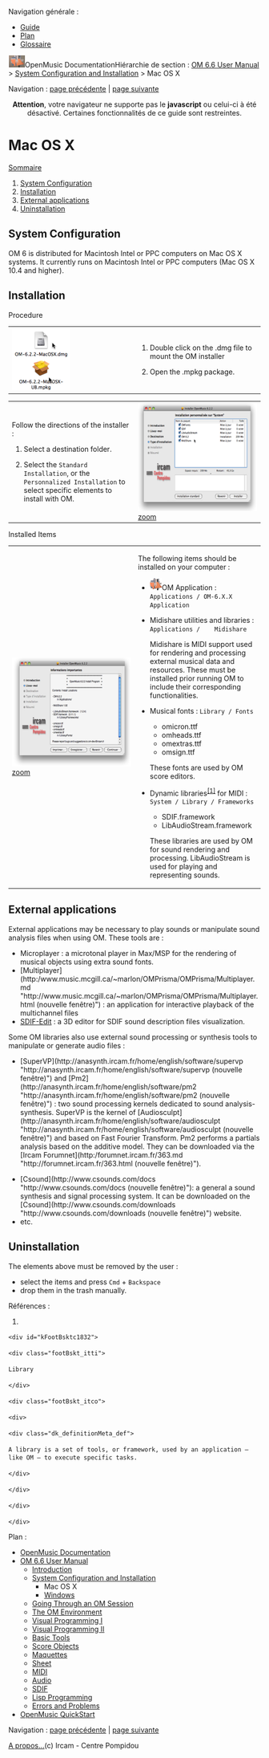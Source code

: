 <div id="tplf" class="tplPage">

<div id="tplh">

<span class="hidden">Navigation générale : </span>

  - [<span>Guide</span>](OM-Documentation.md)
  - [<span>Plan</span>](OM-Documentation_1.md)
  - [<span>Glossaire</span>](OM-Documentation_2.md)

</div>

<div id="tplt">

![empty.gif](../tplRes/page/empty.gif)![logoom1.png](../res/logoom1.png)<span class="tplTi">OpenMusic
Documentation</span><span class="sw_outStack_navRoot"><span class="hidden">Hiérarchie
de section : </span>[<span>OM 6.6 User
Manual</span>](OM-User-Manual.md)<span class="stkSep"> \>
</span>[<span>System Configuration and
Installation</span>](Installation.md)<span class="stkSep"> \>
</span><span class="stkSel_yes"><span>Mac OS X</span></span></span>

</div>

<div class="tplNav">

<span class="hidden">Navigation : </span>[<span>page
précédente</span>](Installation.md "page précédente(System Configuration and Installation)")<span class="hidden">
| </span>[<span>page
suivante</span>](InstallationWindows.md "page suivante(Windows)")

</div>

<div id="tplc" class="tplc_out_yes">

<div style="text-align: center;">

**Attention**, votre navigateur ne supporte pas le **javascript** ou
celui-ci à été désactivé. Certaines fonctionnalités de ce guide sont
restreintes.

</div>

<div class="headCo">

# <span>Mac OS X</span>

<div class="headCo_co">

<div class="secOutFra">

<div class="secOutTi">

[<span>Sommaire </span>](#)

</div>

<div class="secOutUi">

1.  [System Configuration](#cN6)
2.  [Installation](#cN25)
3.  [External applications](#cN175)
4.  [Uninstallation](#cN20d)

</div>

</div>

<div>

<div class="part">

## <span>System Configuration</span>

<div class="part_co">

<div class="infobloc">

<div class="txt">

OM 6 is distributed for Macintosh Intel or PPC computers on Mac OS X
systems. It currently runs on Macintosh Intel or PPC computers (Mac OS X
10.4 and higher).

</div>

</div>

</div>

</div>

<div class="part">

## <span>Installation</span>

<div class="part_co">

<div class="infobloc">

<div class="infobloc_ti">

<span>Procedure</span>

</div>

<div class="txtRes">

<table>
<colgroup>
<col style="width: 50%" />
<col style="width: 50%" />
</colgroup>
<tbody>
<tr class="odd">
<td><div class="caption">
<div class="caption_co">
<img src="../res/opendmg.png" width="116" height="125" alt="opendmg.png" />
</div>
</div></td>
<td><div class="dk_txtRes_txt txt">
<ol>
<li><p>Double click on the .dmg file to mount the OM installer</p></li>
<li><p>Open the .mpkg package.</p></li>
</ol>
</div></td>
</tr>
</tbody>
</table>

</div>

<div class="txtRes">

<table>
<colgroup>
<col style="width: 50%" />
<col style="width: 50%" />
</colgroup>
<tbody>
<tr class="odd">
<td><div class="dk_txtRes_txt txt">
<p>Follow the directions of the installer :</p>
<ol>
<li><p>Select a destination folder.</p></li>
<li><p>Select the <code class="textButton_tl">Standard Installation</code>, or the <code class="textButton_tl">Personnalized Installation</code> to select specific elements to install with OM.</p></li>
</ol>
</div></td>
<td><div class="caption">
<div class="caption_co">
<div class="imgzFra" style="position: relative;">
<img src="../res/installmac-content_scr.png" width="300" height="216" alt="installmac-content_scr.png" />
</div>
</div>
<div class="caption_ti">
<a href="../res/installmac-content_scr_1.png" class="caption_zm" title="Zoom (nouvelle fenêtre)"><span>zoom</span></a>
</div>
</div></td>
</tr>
</tbody>
</table>

</div>

</div>

<div class="infobloc">

<div class="infobloc_ti">

<span>Installed Items</span>

</div>

<div class="txtRes">

<table>
<colgroup>
<col style="width: 50%" />
<col style="width: 50%" />
</colgroup>
<tbody>
<tr class="odd">
<td><div class="caption">
<div class="caption_co">
<div class="imgzFra" style="position: relative;">
<img src="../res/installmac-message_scr.png" width="300" height="217" alt="installmac-message_scr.png" />
</div>
</div>
<div class="caption_ti">
<a href="../res/installmac-message_scr_1.png" class="caption_zm" title="Zoom (nouvelle fenêtre)"><span>zoom</span></a>
</div>
</div></td>
<td><div class="dk_txtRes_txt txt">
<p>The following items should be installed on your computer :</p>
<ul>
<li><p><span class="iconButton_tim"><img src="../res/omicon_icon.png" class="sfile_icon-png_icon-gif_icon" width="24" height="24" alt="omicon_icon.png" /></span>OM Application : <code class="filePath_tl">Applications / OM-6.X.X Application </code></p></li>
<li><p>Midishare utilities and libraries : <code class="filePath_tl">Applications /    Midishare </code></p>
<p>Midishare is MIDI support used for rendering and processing external musical data and resources. These must be installed prior running OM to include their corresponding functionalities.</p></li>
</ul>
<ul>
<li><p>Musical fonts : <code class="filePath_tl">Library / Fonts</code></p>
<ul>
<li><span>omicron.ttf</span></li>
<li><span>omheads.ttf</span></li>
<li><span>omextras.ttf</span></li>
<li><span>omsign.ttf</span></li>
</ul>
<p>These fonts are used by OM score editors.</p></li>
</ul>
<ul>
<li><p>Dynamic <span id="i4" class="defRef_ul"><span>libraries</span></span><sup><a href="#kFootBsktc1832"><span>[</span>1<span>]</span></a></sup> for MIDI : <code class="filePath_tl">System / Library / Frameworks</code></p>
<ul>
<li><span>SDIF.framework</span></li>
<li><span>LibAudioStream.framework</span></li>
</ul>
<p>These libraries are used by OM for sound rendering and processing. LibAudioStream is used for playing and representing sounds.</p></li>
</ul>
</div></td>
</tr>
</tbody>
</table>

</div>

</div>

</div>

</div>

<div class="part">

## <span>External applications</span>

<div class="part_co">

<div class="infobloc">

<div class="txt">

External applications may be necessary to play sounds or manipulate
sound analysis files when using OM. These tools are :

  - <span> Microplayer : a microtonal player in Max/MSP for the
    rendering of musical objects using extra sound fonts.</span>
  - <span>
    [<span>Multiplayer</span>](http:/www.music.mcgill.ca/~marlon/OMPrisma/OMPrisma/Multiplayer.md "http://www.music.mcgill.ca/~marlon/OMPrisma/OMPrisma/Multiplayer.html (nouvelle fenêtre)")
    : an application for interactive playback of the multichannel
    files</span>
  - <span> [<span>
    SDIF-Edit</span>](http:/recherche.ircam.fr/equipes/repmus/bresson/sdifedit/sdifedit.md "http://recherche.ircam.fr/equipes/repmus/bresson/sdifedit/sdifedit.html (nouvelle fenêtre)")
    : a 3D editor for SDIF sound description files visualization.</span>

Some OM libraries also use external sound processing or synthesis tools
to manipulate or generate audio files :

  - <span>
    [<span>SuperVP</span>](http://anasynth.ircam.fr/home/english/software/supervp "http://anasynth.ircam.fr/home/english/software/supervp (nouvelle fenêtre)")
    and
    [<span>Pm2</span>](http://anasynth.ircam.fr/home/english/software/pm2 "http://anasynth.ircam.fr/home/english/software/pm2 (nouvelle fenêtre)")
    : two sound processing kernels dedicated to sound
    analysis-synthesis. SuperVP is the kernel of
    [<span>Audiosculpt</span>](http://anasynth.ircam.fr/home/english/software/audiosculpt "http://anasynth.ircam.fr/home/english/software/audiosculpt (nouvelle fenêtre)")
    and based on Fast Fourier Transform. Pm2 performs a partials
    analysis based on the additive model. They can be downloaded via the
    [<span>Ircam
    Forumnet</span>](http:/forumnet.ircam.fr/363.md "http://forumnet.ircam.fr/363.html (nouvelle fenêtre)").
    </span>

<!-- end list -->

  - <span>
    [<span>Csound</span>](http://www.csounds.com/docs "http://www.csounds.com/docs (nouvelle fenêtre)"):
    a general a sound synthesis and signal processing system. It can be
    downloaded on the
    [<span>Csound</span>](http://www.csounds.com/downloads "http://www.csounds.com/downloads (nouvelle fenêtre)")
    website.</span>
  - <span>etc.</span>

</div>

</div>

</div>

</div>

<div class="part">

## <span>Uninstallation</span>

<div class="part_co">

<div class="infobloc">

<div class="txt">

The elements above must be removed by the user :

  - <span>select the items and press `Cmd` + `Backspace` </span>
  - <span>drop them in the trash manually.</span>

</div>

</div>

</div>

</div>

</div>

</div>

</div>

<span class="hidden">Références : </span>

1.  
    
    <div id="kFootBsktc1832">
    
    <div class="footBskt_itti">
    
    Library
    
    </div>
    
    <div class="footBskt_itco">
    
    <div>
    
    <div class="dk_definitionMeta_def">
    
    A library is a set of tools, or framework, used by an application –
    like OM – to execute specific tasks.
    
    </div>
    
    </div>
    
    </div>
    
    </div>

</div>

<div id="tplo" class="tplo_out_yes">

<div class="tplOTp">

<div class="tplOBm">

<div id="mnuFrm">

<span class="hidden">Plan :</span>

<div id="mnuFrmUp" onmouseout="menuScrollTiTask.fSpeed=0;" onmouseover="if(menuScrollTiTask.fSpeed&gt;=0) {menuScrollTiTask.fSpeed=-2; scTiLib.addTaskNow(menuScrollTiTask);}" onclick="menuScrollTiTask.fSpeed-=2;" style="display: none;">

<span id="mnuFrmUpLeft">[](#)</span><span id="mnuFrmUpCenter"></span><span id="mnuFrmUpRight"></span>

</div>

<div id="mnuScroll">

  - [<span>OpenMusic Documentation</span>](OM-Documentation.md)
  - [<span>OM 6.6 User Manual</span>](OM-User-Manual.md)
      - [<span>Introduction</span>](00-Sommaire.md)
      - [<span>System Configuration and
        Installation</span>](Installation.md)
          - <span id="i5" class="outLeftSel_yes"><span>Mac OS
            X</span></span>
          - [<span>Windows</span>](InstallationWindows.md)
      - [<span>Going Through an OM Session</span>](Goingthrough.md)
      - [<span>The OM Environment</span>](Environment.md)
      - [<span>Visual Programming I</span>](BasicVisualProgramming.md)
      - [<span>Visual Programming
        II</span>](AdvancedVisualProgramming.md)
      - [<span>Basic Tools</span>](BasicObjects.md)
      - [<span>Score Objects</span>](ScoreObjects.md)
      - [<span>Maquettes</span>](Maquettes.md)
      - [<span>Sheet</span>](Sheet.md)
      - [<span>MIDI</span>](MIDI.md)
      - [<span>Audio</span>](Audio.md)
      - [<span>SDIF</span>](SDIF.md)
      - [<span>Lisp Programming</span>](Lisp.md)
      - [<span>Errors and Problems</span>](errors.md)
  - [<span>OpenMusic QuickStart</span>](QuickStart-Chapters.md)

</div>

<div id="mnuFrmDown" onmouseout="menuScrollTiTask.fSpeed=0;" onmouseover="if(menuScrollTiTask.fSpeed&lt;=0) {menuScrollTiTask.fSpeed=2; scTiLib.addTaskNow(menuScrollTiTask);}" onclick="menuScrollTiTask.fSpeed+=2;" style="display: none;">

<span id="mnuFrmDownLeft">[](#)</span><span id="mnuFrmDownCenter"></span><span id="mnuFrmDownRight"></span>

</div>

</div>

</div>

</div>

</div>

<div class="tplNav">

<span class="hidden">Navigation : </span>[<span>page
précédente</span>](Installation.md "page précédente(System Configuration and Installation)")<span class="hidden">
| </span>[<span>page
suivante</span>](InstallationWindows.md "page suivante(Windows)")

</div>

<div id="tplb">

[<span>A propos...</span>](OM-Documentation_3.md)(c) Ircam - Centre
Pompidou

</div>

</div>

